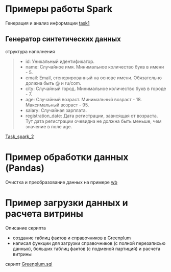 # Примеры работы Spark

Генерация и анализ информации
[task1](https://github.com/EsSanches/DE-step/blob/main/Spark/task1_git.ipynb)

## Генератор синтетических данных
структура наполнения 
> - id: Уникальный идентификатор.
> - name: Случайное имя. Минимальное количество букв в имени - 5.
> - email: Email, сгенерированный на основе имени. Обязательно должна быть @ и ru/com.
> - city: Случайный город. Минимальное количество букв в городе - 7.
> - age: Случайный возраст. Минимальный возраст - 18. Максимальный возраст - 95.
> - salary: Случайная зарплата.
> - registration_date: Дата регистрации, зависящая от возраста. Тут дата регистрации очевидна не должна быть меньше, чем значение в поле age.

[Task_spark_2](https://github.com/EsSanches/DE-step/blob/main/Spark/Task_spark_2_git.ipynb)

# Пример обработки данных (Pandas)
Очистка и преобразование данных на примере [wb](https://github.com/EsSanches/DE-step/blob/main/Pandas/wb2.ipynb)

# Пример загрузки данных и расчета витрины

Описание скрипта
- создание таблиц фактов и справочников в Greenplum
- написал функции для загрузки справочников (с полной перезаписью данных), больших таблиц фактов (с подменой партиций) и расчета витрины

скрипт [Greenplum.sql](https://github.com/EsSanches/DE-step/blob/main/sql/final_project_adb_ss.sql)






